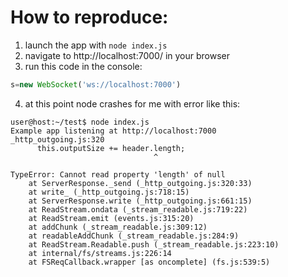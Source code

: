 # How to reproduce:

1. launch the app with `node index.js`
2. navigate to http://localhost:7000/ in your browser
3. run this code in the console:
```js
s=new WebSocket('ws://localhost:7000')
```
4. at this point node crashes for me with error like this:
```
user@host:~/test$ node index.js 
Example app listening at http://localhost:7000
_http_outgoing.js:320
      this.outputSize += header.length;
                                ^

TypeError: Cannot read property 'length' of null
    at ServerResponse._send (_http_outgoing.js:320:33)
    at write_ (_http_outgoing.js:718:15)
    at ServerResponse.write (_http_outgoing.js:661:15)
    at ReadStream.ondata (_stream_readable.js:719:22)
    at ReadStream.emit (events.js:315:20)
    at addChunk (_stream_readable.js:309:12)
    at readableAddChunk (_stream_readable.js:284:9)
    at ReadStream.Readable.push (_stream_readable.js:223:10)
    at internal/fs/streams.js:226:14
    at FSReqCallback.wrapper [as oncomplete] (fs.js:539:5)
```